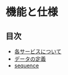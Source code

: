 # 機能と仕様

## 目次

- [各サービスについて](./service/README.md)
- [データの定義](./data/README.md)
- [sequence](./sequence/README.md)
